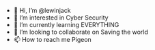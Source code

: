 - 👋 Hi, I’m @lewinjack
- 👀 I’m interested in Cyber Security
- 🌱 I’m currently learning EVERYTHING
- 💞️ I’m looking to collaborate on Saving the world
- 📫 How to reach me Pigeon

<!---
lewinjack/lewinjack is a ✨ special ✨ repository because its `README.md` (this file) appears on your GitHub profile.
You can click the Preview link to take a look at your changes.
--->
